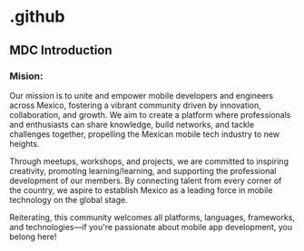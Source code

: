 # .github
## MDC Introduction

### Mision: 

Our mission is to unite and empower mobile developers and engineers across Mexico, fostering a vibrant community driven by innovation, collaboration, and growth. We aim to create a platform where professionals and enthusiasts can share knowledge, build networks, and tackle challenges together, propelling the Mexican mobile tech industry to new heights.

Through meetups, workshops, and projects, we are committed to inspiring creativity, promoting learning/learning, and supporting the professional development of our members. By connecting talent from every corner of the country, we aspire to establish Mexico as a leading force in mobile technology on the global stage.

Reiterating, this community welcomes all platforms, languages, frameworks, and technologies—if you're passionate about mobile app development, you belong here!
